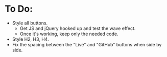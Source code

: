 # To Do:

- Style all buttons.
  - Get JS and jQuery hooked up and test the wave effect.
  - Once it's working, keep only the needed code.
- Style H2, H3, H4.
- Fix the spacing between the "Live" and "GitHub" buttons when side by side.